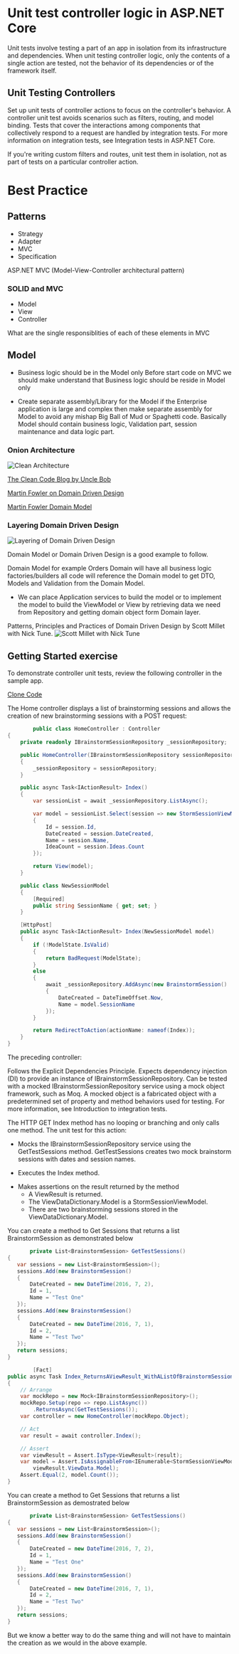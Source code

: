 # Unit test controller logic in ASP.NET Core

Unit tests involve testing a part of an app in isolation from its infrastructure and dependencies. When unit testing controller logic, only the contents of a single action are tested, not the behavior of its dependencies or of the framework itself.

## Unit Testing Controllers

Set up unit tests of controller actions to focus on the controller's behavior. A controller unit test avoids scenarios such as filters, routing, and model binding. Tests that cover the interactions among components that collectively respond to a request are handled by integration tests. For more information on integration tests, see Integration tests in ASP.NET Core.

If you're writing custom filters and routes, unit test them in isolation, not as part of tests on a particular controller action.

# Best Practice

## Patterns

- Strategy
- Adapter
- MVC
- Specification

ASP.NET MVC (Model-View-Controller architectural pattern)

### SOLID and MVC

- Model
- View
- Controller

What are the single responsiblities of each of these elements in MVC

## Model

- Business logic should be in the Model only Before start code on MVC we should make understand that Business logic should be reside in Model only

- Create separate assembly/Library for the Model if the Enterprise application is large and complex then make separate assembly for Model to avoid any mishap Big Ball of Mud or Spaghetti code. Basically Model should contain business logic, Validation part, session maintenance and data logic part.

### Onion Architecture

![Clean Architecture](https://blog.cleancoder.com/uncle-bob/images/2012-08-13-the-clean-architecture/CleanArchitecture.jpg)

[The Clean Code Blog by Uncle Bob](https://blog.cleancoder.com/uncle-bob/2012/08/13/the-clean-architecture.html)

[Martin Fowler on Domain Driven Design](https://martinfowler.com/tags/domain%20driven%20design.html)

[Martin Fowler Domain Model](https://martinfowler.com/eaaCatalog/domainModel.html)

### Layering Domain Driven Design

![Layering of Domain Driven Design](https://github.com/Onemanwolf/Controller_Unit_Testing/blob/master/How_Session/images/DDDLayers.png?raw=true 'Request Pipeline')



Domain Model or Domain Driven Design is a good example to follow.

Domain Model for example Orders Domain will have all business logic factories/builders all code will reference the Domain model to get DTO, Models and Validation from the Domain Model.

- We can place Application services to build the model or to implement the model to build the ViewModel or View by retrieving data we need from Repository and getting domain object form Domain layer.


Patterns, Principles and Practices of Domain Driven Design by Scott Millet with Nick Tune.
![Scott Millet with Nick Tune](https://github.com/Onemanwolf/Controller_Unit_Testing/blob/master/How_Session/images/MVCDDD.png?raw=true 'Request Pipeline')
## Getting Started exercise

To demonstrate controller unit tests, review the following controller in the sample app.

[Clone Code](https://github.com/Onemanwolf/Controller_Unit_Testing)

The Home controller displays a list of brainstorming sessions and allows the creation of new brainstorming sessions with a POST request:

```C#
        public class HomeController : Controller
{
    private readonly IBrainstormSessionRepository _sessionRepository;

    public HomeController(IBrainstormSessionRepository sessionRepository)
    {
        _sessionRepository = sessionRepository;
    }

    public async Task<IActionResult> Index()
    {
        var sessionList = await _sessionRepository.ListAsync();

        var model = sessionList.Select(session => new StormSessionViewModel()
        {
            Id = session.Id,
            DateCreated = session.DateCreated,
            Name = session.Name,
            IdeaCount = session.Ideas.Count
        });

        return View(model);
    }

    public class NewSessionModel
    {
        [Required]
        public string SessionName { get; set; }
    }

    [HttpPost]
    public async Task<IActionResult> Index(NewSessionModel model)
    {
        if (!ModelState.IsValid)
        {
            return BadRequest(ModelState);
        }
        else
        {
            await _sessionRepository.AddAsync(new BrainstormSession()
            {
                DateCreated = DateTimeOffset.Now,
                Name = model.SessionName
            });
        }

        return RedirectToAction(actionName: nameof(Index));
    }
}
```

The preceding controller:

Follows the Explicit Dependencies Principle.
Expects dependency injection (DI) to provide an instance of IBrainstormSessionRepository.
Can be tested with a mocked IBrainstormSessionRepository service using a mock object framework, such as Moq. A mocked object is a fabricated object with a predetermined set of property and method behaviors used for testing. For more information, see Introduction to integration tests.

The HTTP GET Index method has no looping or branching and only calls one method. The unit test for this action:

- Mocks the IBrainstormSessionRepository service using the GetTestSessions method. GetTestSessions creates two mock brainstorm sessions with dates and session names.

- Executes the Index method.

* Makes assertions on the result returned by the method
  - A ViewResult is returned.
  - The ViewDataDictionary.Model is a StormSessionViewModel.
  - There are two brainstorming sessions stored in the ViewDataDictionary.Model.

You can create a
method to Get Sessions that returns a list BrainstormSession as demonstrated below

```C#
       private List<BrainstormSession> GetTestSessions()
{
   var sessions = new List<BrainstormSession>();
   sessions.Add(new BrainstormSession()
   {
       DateCreated = new DateTime(2016, 7, 2),
       Id = 1,
       Name = "Test One"
   });
   sessions.Add(new BrainstormSession()
   {
       DateCreated = new DateTime(2016, 7, 1),
       Id = 2,
       Name = "Test Two"
   });
   return sessions;
}
```

```C#
        [Fact]
public async Task Index_ReturnsAViewResult_WithAListOfBrainstormSessions()
{
    // Arrange
    var mockRepo = new Mock<IBrainstormSessionRepository>();
    mockRepo.Setup(repo => repo.ListAsync())
        .ReturnsAsync(GetTestSessions());
    var controller = new HomeController(mockRepo.Object);

    // Act
    var result = await controller.Index();

    // Assert
    var viewResult = Assert.IsType<ViewResult>(result);
    var model = Assert.IsAssignableFrom<IEnumerable<StormSessionViewModel>>(
        viewResult.ViewData.Model);
    Assert.Equal(2, model.Count());
}
```

You can create a
method to Get Sessions that returns a list BrainstormSession as demostrated below

```C#
       private List<BrainstormSession> GetTestSessions()
{
   var sessions = new List<BrainstormSession>();
   sessions.Add(new BrainstormSession()
   {
       DateCreated = new DateTime(2016, 7, 2),
       Id = 1,
       Name = "Test One"
   });
   sessions.Add(new BrainstormSession()
   {
       DateCreated = new DateTime(2016, 7, 1),
       Id = 2,
       Name = "Test Two"
   });
   return sessions;
}
```

But we know a better way to do the same thing and will not have to maintain the creation as we would in the above example.
